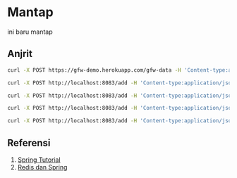# Mantap
ini baru mantap

## Anjrit

```bash
curl -X POST https://gfw-demo.herokuapp.com/gfw-data -H 'Content-type:application/json' -d '{"name": "mantap"}'

curl -X POST http://localhost:8083/add -H 'Content-type:application/json' -d '{"id":"1232", "name": "Aziz", "salary": 1200}'

curl -X POST http://localhost:8083/add -H 'Content-type:application/json' -d '{"id":"12122", "name": "Aziz", "salary": 1200}'

curl -X POST http://localhost:8083/add -H 'Content-type:application/json' -d '{"id":"3", "name": "Kma", "salary": 120112}'

curl -X POST http://localhost:8083/add -H 'Content-type:application/json' -d '{"id":"4", "name": "Kma", "salary": "1239"}'
```
## Referensi
1. [Spring Tutorial ](https://spring.io/guides/tutorials/bookmarks/)
2. [Redis dan Spring](https://medium.com/@kumarshivam_66534/implementation-of-spring-boot-data-redis-for-caching-in-my-application-218d02c31191)